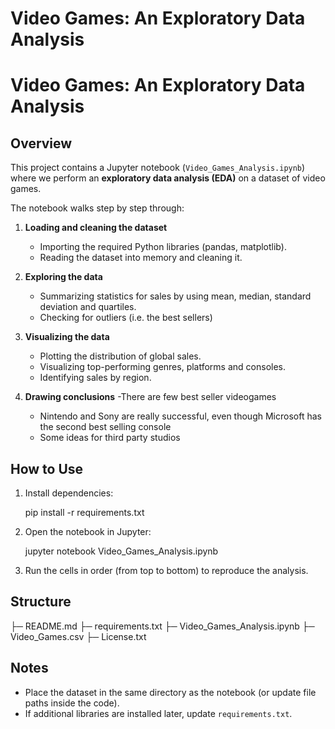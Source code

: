 # Video Games: An Exploratory Data Analysis

Video Games: An Exploratory Data Analysis
==============================

Overview
--------
This project contains a Jupyter notebook (`Video_Games_Analysis.ipynb`) where we perform an **exploratory data analysis (EDA)** on a dataset of video games.

The notebook walks step by step through:
1. **Loading and cleaning the dataset**
   - Importing the required Python libraries (pandas, matplotlib).
   - Reading the dataset into memory and cleaning it.

2. **Exploring the data**
   - Summarizing statistics for sales by using mean, median, standard deviation and quartiles.
   - Checking for outliers (i.e. the best sellers)

3. **Visualizing the data**
   - Plotting the distribution of global sales.
   - Visualizing top-performing genres, platforms and consoles.
   - Identifying sales by region.

4. **Drawing conclusions**
    -There are few best seller videogames
    - Nintendo and Sony are really successful, even though Microsoft has the second best selling console
    - Some ideas for third party studios

How to Use
----------
1. Install dependencies:

   pip install -r requirements.txt

2. Open the notebook in Jupyter:

   jupyter notebook Video_Games_Analysis.ipynb

3. Run the cells in order (from top to bottom) to reproduce the analysis.

Structure
----------

├─ README.md
├─ requirements.txt
├─ Video_Games_Analysis.ipynb
├─ Video_Games.csv
├─ License.txt


Notes
-----
- Place the dataset in the same directory as the notebook (or update file  paths inside the code).
- If additional libraries are installed later, update `requirements.txt`.
